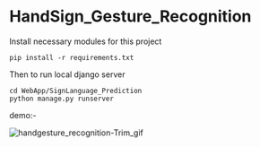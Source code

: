 # HandSign_Gesture_Recognition

Install necessary modules for this project
```
pip install -r requirements.txt
```

Then to run local django server
```
cd WebApp/SignLanguage_Prediction
python manage.py runserver
```
demo:- 

![handgesture_recognition-Trim_gif](https://github.com/Adinp1213/HandSign_Gesture_Recognition/assets/127317650/edbbfc9f-0416-4e1f-8a5d-406b26e3bb13)
